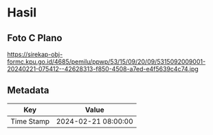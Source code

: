 # Hasil

## Foto C Plano

https://sirekap-obj-formc.kpu.go.id/4685/pemilu/ppwp/53/15/09/20/09/5315092009001-20240221-075412--42628313-f850-4508-a7ed-e4f5639c4c74.jpg


## Metadata

| Key        | Value               |
| ---------- | ------------------- |
| Time Stamp | 2024-02-21 08:00:00 |



